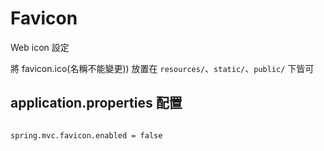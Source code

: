 # Favicon

Web icon 設定

將 favicon.ico(名稱不能變更)) 放置在 `resources/`、`static/`、`public/` 下皆可

## application.properties 配置

```property

spring.mvc.favicon.enabled = false

```